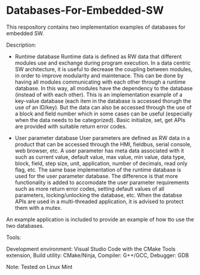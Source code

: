 # Databases-For-Embedded-SW
This respository contains two implementation examples of databases for embedded SW.

Description:

- Runtime database
Runtime data is defined as RW data that different modules use and exchange during program execution.
In a data centric SW architecture, it is useful to decrease the coupling between modules, in order to improve
modularity and maintenace. This can be done by having all modules communicating with each other through a runtime database.
In this way, all modules have the dependency to the database (instead of with each other). This is an implementation example 
of a key-value database (each item in the database is accessed thorugh the use of an ID/key). But the data can also be 
accessed through the use of a block and field number which in some cases can be useful (especially when the data needs to be categorized).
Basic initialize, set, get APIs are provided with suitable return error codes.

- User parameter database
User parameters are defined as RW data in a product that can be accessed through the HMI, fieldbus, serial console, web browser, etc.
A user parameter has meta data associated with it such as current value, default value, max value, min value, data type, block, field, 
step size, unit, application, number of decimals, read only flag, etc. The same base implementation of the runtime database is used 
for the user parameter database. The difference is that more functionality is added to accomodate the user parameter requirements 
such as more return error codes, setting default values of all parameters, locking/unlocking the database, etc. When the databse APIs
are used in a multi-threaded application, it is advised to protect them with a mutex.

An example application is included to provide an example of how tto use the two databases.

Tools:

Development environment: Visual Studio Code with the CMake Tools extension, Build utility: CMake/Ninja, Compiler: G++/GCC, Debugger: GDB

Note: Tested on Linux Mint
